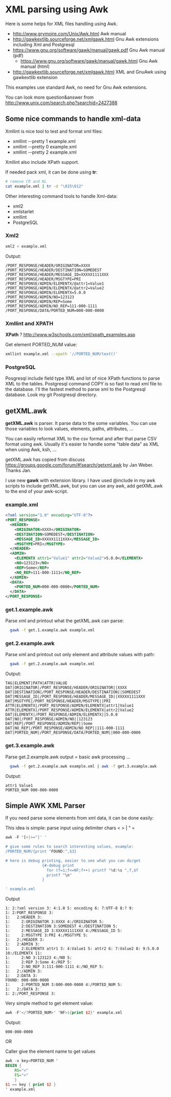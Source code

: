 # XML parsing using Awk #

Here is some helps for XML files handling using Awk.

  * http://www.grymoire.com/Unix/Awk.html Awk manual
  * http://gawkextlib.sourceforge.net/xmlgawk.html Gnu Awk extensions including Xml and Postgresql
  * https://www.gnu.org/software/gawk/manual/gawk.pdf Gnu Awk manual (pdf)
     * https://www.gnu.org/software/gawk/manual/gawk.html  Gnu Awk manual (html)
  * http://gawkextlib.sourceforge.net/xmlgawk.html XML and GnuAwk using gawkextlib extension

This examples use standard Awk, no need for Gnu Awk extensions.

You can look more question&answer from http://www.unix.com/search.php?searchid=2427388

## Some nice commands to handle xml-data ##

Xmllint is nice tool to test and format xml files:
  * xmllint --pretty 1 example.xml
  * xmllint --pretty 0 example.xml
  * xmllint --pretty 2 example.xml

Xmllint also include XPath support.

If needed pack xml, it can be done using **tr**:
```sh
# remove CR and NL
cat example.xml | tr -d "\015\012" 
```


Other interesting command tools to handle Xml-data:
   * xml2
   * xmlstarlet
   * xmllint
   * PostgreSQL

### Xml2 ###
```sh
xml2 < example.xml
```

Output:
```text
/PORT_RESPONSE/HEADER/ORIGINATOR=XXXX
/PORT_RESPONSE/HEADER/DESTINATION=SOMEDEST
/PORT_RESPONSE/HEADER/MESSAGE_ID=XXXXX1111XXX
/PORT_RESPONSE/HEADER/MSGTYPE=PRI
/PORT_RESPONSE/ADMIN/ELEMENTX/@attr1=Value1
/PORT_RESPONSE/ADMIN/ELEMENTX/@attr2=Value2
/PORT_RESPONSE/ADMIN/ELEMENTX=5.0.0
/PORT_RESPONSE/ADMIN/NO=123123
/PORT_RESPONSE/ADMIN/REP=Some
/PORT_RESPONSE/ADMIN/NO_REP=111-000-1111
/PORT_RESPONSE/DATA/PORTED_NUM=000-000-0000
```
### Xmllint and XPATH ###

**XPath** ?
http://www.w3schools.com/xml/xpath_examples.asp

Get element PORTED_NUM value:
```sh
xmllint example.xml --xpath '//PORTED_NUM/text()'
```

### PostgreSQL ###
Posgresql include field type XML and lot of nice XPath functions to parse XML to the tables.
Postgresql command COPY is so fast to read xml file to the database. I'll the fastest method to parse xml to the Postgresql database.
Look my git Postgresql directory.


## getXML.awk ##

**getXML.awk** is parser. It parse data to the some variables. You can use those variables to look
values, elements, paths, attributes, ...

You can easily reformat XML to the csv format and after that parse CSV format using awk. Usually it's
easier to handle some "table data" as XML when using Awk, ksh, ...

getXML.awk has copied from discuss
https://groups.google.com/forum/#!search/getxml.awk by Jan Weber. Thanks Jan.

I use new **gawk** with extension library. I have used @include in my awk scripts to include getXML.awk, but
you can use any awk, add getXML.awk to the end of your awk-script.




### example.xml ###

```xml
<?xml version="1.0" encoding="UTF-8"?>
<PORT_RESPONSE>
  <HEADER>
    <ORIGINATOR>XXXX</ORIGINATOR>
    <DESTINATION>SOMEDEST</DESTINATION>
    <MESSAGE_ID>XXXXX1111XXX</MESSAGE_ID>
    <MSGTYPE>PRI</MSGTYPE>
  </HEADER>
  <ADMIN>
    <ELEMENTX attr1="Value1" attr2="Value2">5.0.0</ELEMENTX>
    <NO>123123</NO>
    <REP>Some</REP>
    <NO_REP>111-000-1111</NO_REP>
  </ADMIN>
  <DATA>
    <PORTED_NUM>000-000-0000</PORTED_NUM>
  </DATA>
</PORT_RESPONSE>
```




### get.1.example.awk ###
Parse xml and printout what the getXML.awk can parse:
```sh
  gawk -f get.1.example.awk example.xml
```


### get.2.example.awk ###
Parse xml and printout out only element and attribute values with path:
```sh
  gawk -f get.2.example.awk example.xml
```
Output:
```text
TAG|ELEMENT|PATH|ATTR|VALUE
DAT|ORIGINATOR|/PORT_RESPONSE/HEADER/ORIGINATOR||XXXX
DAT|DESTINATION|/PORT_RESPONSE/HEADER/DESTINATION||SOMEDEST
DAT|MESSAGE_ID|/PORT_RESPONSE/HEADER/MESSAGE_ID||XXXXX1111XXX
DAT|MSGTYPE|/PORT_RESPONSE/HEADER/MSGTYPE||PRI
ATTR|ELEMENTX|/PORT_RESPONSE/ADMIN/ELEMENTX|attr1|Value1
ATTR|ELEMENTX|/PORT_RESPONSE/ADMIN/ELEMENTX|attr2|Value2
DAT|ELEMENTX|/PORT_RESPONSE/ADMIN/ELEMENTX||5.0.0
DAT|NO|/PORT_RESPONSE/ADMIN/NO||123123
DAT|REP|/PORT_RESPONSE/ADMIN/REP||Some
DAT|NO_REP|/PORT_RESPONSE/ADMIN/NO_REP||111-000-1111
DAT|PORTED_NUM|/PORT_RESPONSE/DATA/PORTED_NUM||000-000-0000
```

### get.3.example.awk ###
Parse get.2.example.awk output = basic awk processing ...
```sh
  gawk -f get.2.example.awk example.xml | awk -f get.3.example.awk
```

Output:
```text
attr1 Value1
PORTED_NUM 000-000-0000
```

## Simple AWK XML Parser ##
If you need parse some elements from xml data, it can be done easily:

This idea is simple: parse input using delimiter chars < > | " =
```awk
awk -F '[<|>="]' '

# give some rules to search interesting values, example:
/PORTED_NUM/{print "FOUND:",$3}

# here is debug printing, easier to see what you can do/get
                {#-debug print
                  for (f=1;f<=NF;f++) printf "%d:%s ",f,$f
                  printf "\n"
                }

' example.xml
```
Output
```text
1: 2:?xml version 3: 4:1.0 5: encoding 6: 7:UTF-8 8:? 9:
1: 2:PORT_RESPONSE 3:
1:   2:HEADER 3:
1:     2:ORIGINATOR 3:XXXX 4:/ORIGINATOR 5:
1:     2:DESTINATION 3:SOMEDEST 4:/DESTINATION 5:
1:     2:MESSAGE_ID 3:XXXXX1111XXX 4:/MESSAGE_ID 5:
1:     2:MSGTYPE 3:PRI 4:/MSGTYPE 5:
1:   2:/HEADER 3:
1:   2:ADMIN 3:
1:     2:ELEMENTX attr1 3: 4:Value1 5: attr2 6: 7:Value2 8: 9:5.0.0 10:/ELEMENTX 11:
1:     2:NO 3:123123 4:/NO 5:
1:     2:REP 3:Some 4:/REP 5:
1:     2:NO_REP 3:111-000-1111 4:/NO_REP 5:
1:   2:/ADMIN 3:
1:   2:DATA 3:
FOUND: 000-000-0000
1:     2:PORTED_NUM 3:000-000-0000 4:/PORTED_NUM 5:
1:   2:/DATA 3:
1: 2:/PORT_RESPONSE 3:

```


Very simple method to get element value:

```awk
awk -F'</?PORTED_NUM>' 'NF>1{print $2}' example.xml
```

Output:
```text
000-000-0000
```
OR

Caller give the element name to get values
```awk
awk -v key=PORTED_NUM '
BEGIN {
    RS="<"
    FS=">"
    }
$1 == key { print $2 }
' example.xml

```
